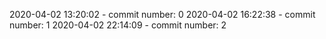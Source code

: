 2020-04-02 13:20:02 - commit number: 0
2020-04-02 16:22:38 - commit number: 1
2020-04-02 22:14:09 - commit number: 2
